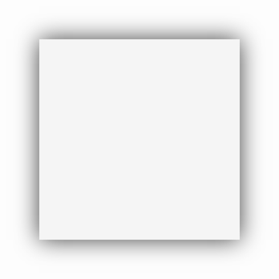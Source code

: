 
<style>
@import("Alpha.ttf");

.board{
  position:absolute;
  top:50%;
  left:50%;
  transform: translate(-50%,-50%);
  box-shadow: 0px 0px 44px 0px rgba(0,0,0,0.75);
  
  width:400px;
  height:400px;
  background:whitesmoke;
}.tile{
  display:inline-block;
  height: 12.5%;
  width:12.5%;
  overflow:hidden;
}.even{
   background:#6b5b27;
}.odd{
   background:whitesmoke;
}.player{
  display:inline-block;
  width:100%;
  height:100%;
  font-size:25px;
  
  
  text-align:center;
  line-height: 200%;
}
</style>

<div class='board' id='board'>
  
</div>

<div class='king'>
  </div>
<script>

var odd = false;

for(i=0;i<64;i++){
  var tile  = document.createElement('div');
  tile.classList.add('tile')
  tile.id = "tile_"+i;
  
    
    if((i+1) % 8 == 0 && i != 0 && i!= 63){
      
      
      var tile2  = document.createElement('div');
      tile2.classList.add('tile');
      
      if(odd==false){
        tile.classList.add('even');
        tile2.classList.add('even');
        odd = true;
      }else{
        tile.classList.add('odd');
        tile2.classList.add('odd');
         odd = false;
      }
      
      tile.classList.add('double');
        tile2.classList.add('double');
        
        tile.id = "tile_"+(i+1);
        
        tile2.id = "tile_"+i;
      
      i++;
      document.getElementById('board').append(tile2);
    }else{
      
      
      if(odd==false){
        tile.classList.add('even');
        odd = true;
      }else{
        tile.classList.add('odd');
        odd = false;
      }
      
    }
  
  
  document.getElementById('board').append(tile);
}

restart()


function restart(){
  
  //Basic Soldiers
  
  for(i=0;i<8;i++){
    document.getElementById("tile_"+(i+48)).innerHTML = '<div class="player">&#9817;</div>';
  }
  
   for(i=0;i<8;i++){
    document.getElementById("tile_"+(i+8)).innerHTML = '<div class="player">&#9823;</div>';
  }
  
  
  //Set Castles
  
  document.getElementById("tile_63").innerHTML = '<div class="player">&#9814;</div>';
  document.getElementById("tile_56").innerHTML = '<div class="player">&#9814;</div>';
  
  document.getElementById("tile_0").innerHTML = '<div class="player enemy">&#9820;</div>';
  document.getElementById("tile_7").innerHTML = '<div class="player enemy">&#9820;</div>';
  
  
  //Set horses
  
  document.getElementById("tile_62").innerHTML = '<div class="player">&#9816;</div>';
  document.getElementById("tile_57").innerHTML = '<div class="player">&#9816;</div>';
  
  document.getElementById("tile_1").innerHTML = '<div class="player enemy">&#9822</div>';
  document.getElementById("tile_6").innerHTML = '<div class="player enemy">&#9822;</div>';
  
  
  //Set Bishops
  
  document.getElementById("tile_61").innerHTML = '<div class="player">&#9815;</div>';
  document.getElementById("tile_58").innerHTML = '<div class="player">&#9815;</div>';
  
  document.getElementById("tile_2").innerHTML = '<div class="player enemy">&#9821;</div>';
  document.getElementById("tile_5").innerHTML = '<div class="player enemy">&#9821;</div>';
  
  
  //Set Queens
  document.getElementById("tile_60").innerHTML = '<div class="player">&#9813;</div>';
  
  document.getElementById("tile_3").innerHTML = '<div class="player enemy">&#9819;</div>';
  
  //Set Kings
  
  document.getElementById("tile_59").innerHTML = '<div class="player">&#9812;</div>';
  
  document.getElementById("tile_4").innerHTML = '<div class="player enemy" nam>&#9818;</div>';
  
}
</script>

